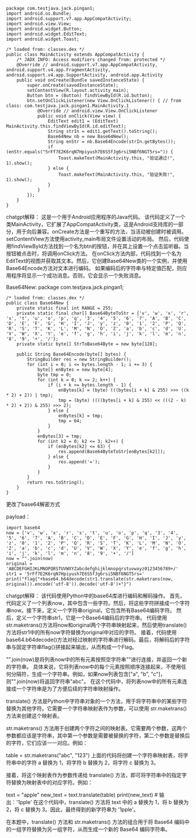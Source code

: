 ~~~
package com.testjava.jack.pingan1;
import android.os.Bundle;
import android.support.v7.app.AppCompatActivity;
import android.view.View;
import android.widget.Button;
import android.widget.EditText;
import android.widget.Toast;

/* loaded from: classes.dex */
public class MainActivity extends AppCompatActivity {
    /* JADX INFO: Access modifiers changed from: protected */
    @Override // android.support.v7.app.AppCompatActivity, android.support.v4.app.FragmentActivity, android.support.v4.app.SupportActivity, android.app.Activity
    public void onCreate(Bundle savedInstanceState) {
        super.onCreate(savedInstanceState);
        setContentView(R.layout.activity_main);
        Button btn = (Button) findViewById(R.id.button);
        btn.setOnClickListener(new View.OnClickListener() { // from class: com.testjava.jack.pingan1.MainActivity.1
            @Override // android.view.View.OnClickListener
            public void onClick(View view) {
                EditText edit1 = (EditText) MainActivity.this.findViewById(R.id.editText);
                String strIn = edit1.getText().toString();
                Base64New nb = new Base64New();
                String enStr = nb.Base64Encode(strIn.getBytes());
                if (enStr.equals("5rFf7E2K6rqN7Hpiyush7E6S5fJg6rsi5NBf6NGT5rs=")) {
                    Toast.makeText(MainActivity.this, "验证通过!", 1).show();
                } else {
                    Toast.makeText(MainActivity.this, "验证失败!", 1).show();
                }
            }
        });
    }
}
~~~
chatgpt解释：
这是一个用于Android应用程序的Java代码。
该代码定义了一个类MainActivity，它扩展了AppCompatActivity类，这是Android支持库的一部分，用于向后兼容。onCreate方法是一个重写的方法，当活动被创建时被调用。
setContentView方法使用activity_main布局文件设置活动的布局。
然后，代码使用findViewById方法找到一个名为btn的按钮，并在其上设置一个点击监听器。当按钮被点击时，将调用onClick方法。
在onClick方法内部，代码找到一个名为EditText的视图并获取其文本。然后，它创建Base64New类的一个实例，并使用Base64Encode方法对文本进行编码。
如果编码后的字符串与特定值匹配，则应用程序将显示一个成功消息。否则，它会显示一个失败消息。

Base64New:
package com.testjava.jack.pingan1;
~~~
/* loaded from: classes.dex */
public class Base64New {
    private static final int RANGE = 255;
    private static final char[] Base64ByteToStr = {'v', 'w', 'x', 'r', 's', 't', 'u', 'o', 'p', 'q', '3', '4', '5', '6', '7', 'A', 'B', 'C', 'D', 'E', 'F', 'G', 'H', 'I', 'J', 'y', 'z', '0', '1', '2', 'P', 'Q', 'R', 'S', 'T', 'K', 'L', 'M', 'N', 'O', 'Z', 'a', 'b', 'c', 'd', 'U', 'V', 'W', 'X', 'Y', 'e', 'f', 'g', 'h', 'i', 'j', 'k', 'l', 'm', 'n', '8', '9', '+', '/'};
    private static byte[] StrToBase64Byte = new byte[128];

    public String Base64Encode(byte[] bytes) {
        StringBuilder res = new StringBuilder();
        for (int i = 0; i <= bytes.length - 1; i += 3) {
            byte[] enBytes = new byte[4];
            byte tmp = 0;
            for (int k = 0; k <= 2; k++) {
                if (i + k <= bytes.length - 1) {
                    enBytes[k] = (byte) (((bytes[i + k] & 255) >>> ((k * 2) + 2)) | tmp);
                    tmp = (byte) ((((bytes[i + k] & 255) << (((2 - k) * 2) + 2)) & 255) >>> 2);
                } else {
                    enBytes[k] = tmp;
                    tmp = 64;
                }
            }
            enBytes[3] = tmp;
            for (int k2 = 0; k2 <= 3; k2++) {
                if (enBytes[k2] <= 63) {
                    res.append(Base64ByteToStr[enBytes[k2]]);
                } else {
                    res.append('=');
                }
            }
        }
        return res.toString();
    }
}
~~~
更改了base64解密方式

payload：
~~~
import base64
now = ['v', 'w', 'x', 'r', 's', 't', 'u', 'o', 'p', 'q', '3', '4', '5', '6', '7', 'A', 'B', 'C', 'D', 'E', 'F', 'G', 'H', 'I', 'J', 'y', 'z', '0', '1', '2', 'P', 'Q', 'R', 'S', 'T', 'K', 'L', 'M', 'N', 'O', 'Z', 'a', 'b', 'c', 'd', 'U', 'V', 'W', 'X', 'Y', 'e', 'f', 'g', 'h', 'i', 'j', 'k', 'l', 'm', 'n', '8', '9', '+', '/']
now = "".join(now)
original = 'ABCDEFGHIJKLMNOPQRSTUVWXYZabcdefghijklmnopqrstuvwxyz0123456789+/'
str1 = '5rFf7E2K6rqN7Hpiyush7E6S5fJg6rsi5NBf6NGT5rs='
print("flag{"+base64.b64decode(str1.translate(str.maketrans(now, original)).encode('utf-8')).decode('utf-8')+"}")
~~~
chatgpt解释：
该代码使用Python中的base64库进行编码和解码操作。
首先，代码定义了一个列表now，其中包含一些字符。然后，将这些字符拼接成一个字符串now。接下来，定义一个字符串original，它包含所有Base64编码字符。
然后，定义一个字符串str1，它是一个Base64编码后的字符串。
代码使用str.maketrans()方法将now和original两个字符串映射起来，然后使用translate()方法将str1中的所有now字符替换为original中对应的字符。
接着，代码使用base64.b64decode()方法对经过映射的字符串进行解码。最后，将解码后的字符串与固定字符串flag{}拼接起来输出，从而构成一个Flag。

"".join(now)是将列表now中的所有元素按照空字符串""进行连接，并返回一个新的字符串。
具体来说，它将列表now中的每个元素按照顺序连接起来，不使用任何分隔符，生成一个字符串。例如，如果now列表包含["a", "b", "c"]，则"".join(now)将返回字符串"abc"。
在这个代码中，将列表now中的所有元素连接成一个字符串是为了方便后续的字符串映射操作。

translate() 方法是Python中字符串对象的一个方法，用于将字符串中的某些字符替换为其他字符。它需要一个字符串映射表作为参数，可以使用 str.maketrans() 方法来创建这个映射表。

str.maketrans() 方法用于创建两个字符之间的映射表。它需要两个参数，这两个参数都应该是字符串，其中第一个参数是需要被替换的字符，第二个参数是替换后的字符，它们应该一一对应。例如：

table = str.maketrans("abc", "123")
上面的代码将创建一个字符串映射表，将字符串中的字符 a 替换为 1，将字符 b 替换为 2，将字符 c 替换为 3。

接着，将这个映射表作为参数传递给 translate() 方法，即可将字符串中的指定字符替换为映射表中的对应字符。例如：

text = "apple"
new_text = text.translate(table)
print(new_text)  # 输出：'1pple'
在这个代码中，translate() 方法将 text 中的 a 替换为 1，将 b 替换为 2，将 c 替换为 3。因此，最终得到的新字符串为 '1pple'。

在本题中，translate() 方法和 str.maketrans() 方法的组合用于将 Base64 编码中的一组字符替换为另一组字符，从而生成一个新的 Base64 编码字符串。
